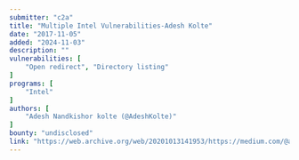 ```yaml
---
submitter: "c2a"
title: "Multiple Intel Vulnerabilities-Adesh Kolte"
date: "2017-11-05"
added: "2024-11-03"
description: ""
vulnerabilities: [
    "Open redirect", "Directory listing"
]
programs: [
    "Intel"
]
authors: [
    "Adesh Nandkishor kolte (@AdeshKolte)"
]
bounty: "undisclosed"
link: "https://web.archive.org/web/20201013141953/https://medium.com/@adeshkolte/multiple-intel-vulnerabilities-adesh-kolte-9f74372db34c"
---
```




